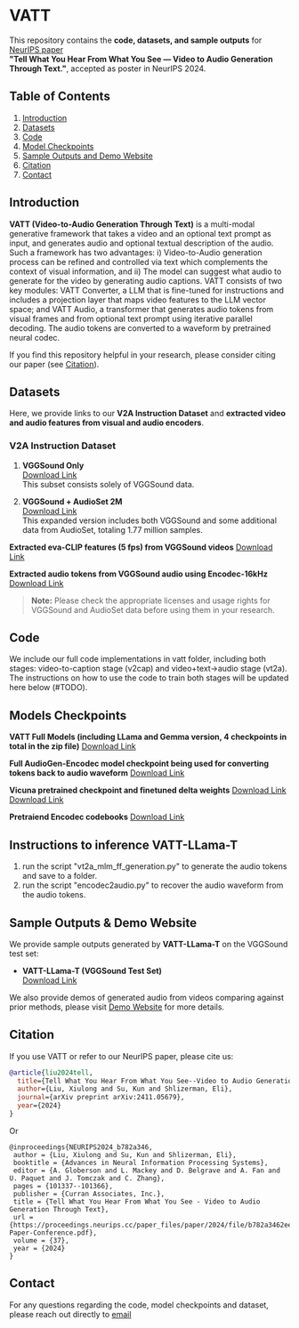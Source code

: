 # VATT
This repository contains the **code, datasets, and sample outputs** for [NeurIPS paper](#citation)  
**"Tell What You Hear From What You See — Video to Audio Generation Through Text."**, accepted as poster in NeurIPS 2024.

## Table of Contents
1. [Introduction](#introduction)  
2. [Datasets](#datasets)  
3. [Code](#code)
4. [Model Checkpoints](#model-checkpoints)
5. [Sample Outputs and Demo Website](#sample-outputs)
6. [Citation](#citation)
7. [Contact](#contact)

## Introduction
**VATT (Video-to-Audio Generation Through Text)** is a multi-modal generative framework that takes a video and an optional text prompt as input, and generates audio and optional textual description of the audio. Such a framework has two advantages: i) Video-to-Audio generation process can be refined and controlled via text which complements the context of visual information, and ii) The model can suggest what audio to generate for the video by generating audio captions. VATT consists of two key modules: VATT Converter, a LLM that is fine-tuned for instructions and includes a projection layer that maps video features to the LLM vector space; and VATT Audio, a transformer that generates audio tokens from visual frames and from optional text prompt using iterative parallel decoding. The audio tokens are converted to a waveform by pretrained neural codec. 

If you find this repository helpful in your research, please consider citing our paper (see [Citation](#citation)).

## Datasets
Here, we provide links to our **V2A Instruction Dataset** and **extracted video and audio features from visual and audio encoders**.
### V2A Instruction Dataset
1. **VGGSound Only**  
   [Download Link](https://drive.google.com/file/d/1uo4Hx6tAnqVkU65AfPHGwFAftysTCXxs/view)  
   This subset consists solely of VGGSound data.

2. **VGGSound + AudioSet 2M**  
   [Download Link](https://drive.google.com/file/d/1ukpU69eysXnhrHOfgSVWf2BHE5E4WuzI/view)  
   This expanded version includes both VGGSound and some additional data from AudioSet, totaling 1.77 million samples.

**Extracted eva-CLIP features (5 fps) from VGGSound videos**
[Download Link](https://drive.google.com/file/d/1Mgb1CWNqL99q4DWh57derAfDdQeOEkBp/view?usp=drive_link) 

**Extracted audio tokens from VGGSound audio using Encodec-16kHz**
[Download Link](https://www.dropbox.com/scl/fi/iolaary8vafx1qtbfshu5/meta_pretrain_vgg_encodec_tokens.zip?rlkey=p68919e41yyp9osy525vkq3ig&st=kam53u71&dl=0)

> **Note:** Please check the appropriate licenses and usage rights for VGGSound and AudioSet data before using them in your research.

## Code
We include our full code implementations in vatt folder, including both stages: video-to-caption stage (v2cap) and video+text->audio stage (vt2a). The instructions on how to use the code to train both stages will be updated here below (#TODO).

## Models Checkpoints
**VATT Full Models (including LLama and Gemma version, 4 checkpoints in total in the zip file)**
[Download Link](https://www.dropbox.com/scl/fi/o1663dvgavdtgryltqvmq/vatt_models.zip?rlkey=yzk7o6fb6kpdvs7mnke03t3c0&st=ou5y6q3s&dl=0)

**Full AudioGen-Encodec model checkpoint being used for converting tokens back to audio waveform**
[Download Link](https://www.dropbox.com/scl/fi/48nasacz1qikulwv4nj87/audiogen_models.zip?rlkey=3j4beimh2q8h9rw3jmd1mxqsd&st=lbv24b4c&dl=0)

**Vicuna pretrained checkpoint and finetuned delta weights**
[Download Link](https://drive.google.com/file/d/1rjg-_DKzpxCxX51gwiFD3vYv3iKBPQNM)
[Download Link](https://drive.google.com/file/d/1Z-R72RXCapiWUcc35qq8vkzv7U9jrCKu)

**Pretraiend Encodec codebooks**
[Download Link](https://drive.google.com/file/d/1LdGOtB1s91Lc6Gi45ZD9cSZp6-1qHhLP)

## Instructions to inference VATT-LLama-T
1. run the script "vt2a_mlm_ff_generation.py" to generate the audio tokens and save to a folder.
2. run the script "encodec2audio.py" to recover the audio waveform from the audio tokens.


## Sample Outputs & Demo Website
We provide sample outputs generated by **VATT-LLama-T** on the VGGSound test set:

- **VATT-LLama-T (VGGSound Test Set)**  
  [Download Link](https://drive.google.com/file/d/10DVuVOxn_2eDUdSYLrtB0XSkkCgJMY3a/view?usp=sharing)

We also provide demos of generated audio from videos comparing against prior methods, please visit  [Demo Website](https://dragonliu1995.github.io/VATT/) for more details.

## Citation
If you use VATT or refer to our NeurIPS paper, please cite us:

```bibtex
@article{liu2024tell,
  title={Tell What You Hear From What You See--Video to Audio Generation Through Text},
  author={Liu, Xiulong and Su, Kun and Shlizerman, Eli},
  journal={arXiv preprint arXiv:2411.05679},
  year={2024}
}
```

Or

```
@inproceedings{NEURIPS2024_b782a346,
 author = {Liu, Xiulong and Su, Kun and Shlizerman, Eli},
 booktitle = {Advances in Neural Information Processing Systems},
 editor = {A. Globerson and L. Mackey and D. Belgrave and A. Fan and U. Paquet and J. Tomczak and C. Zhang},
 pages = {101337--101366},
 publisher = {Curran Associates, Inc.},
 title = {Tell What You Hear From What You See - Video to Audio Generation Through Text},
 url = {https://proceedings.neurips.cc/paper_files/paper/2024/file/b782a3462ee9d566291cff148333ea9b-Paper-Conference.pdf},
 volume = {37},
 year = {2024}
}
```

## Contact
For any questions regarding the code, model checkpoints and dataset, please reach out directly to [email](xl1995@uw.edu)
